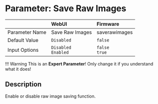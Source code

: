 # Parameter: Save Raw Images

|                   | WebUI               | Firmware
|:---               |:---                 |:----
| Parameter Name    | Save Raw Images     | saverawimages
| Default Value     | `Disabled`          | `false`
| Input Options     | `Disabled`<br>`Enabled` | `false`<br>`true` 


!!! Warning
    This is an **Expert Parameter**! Only change it if you understand what it does!


## Description

Enable or disable raw image saving function.
